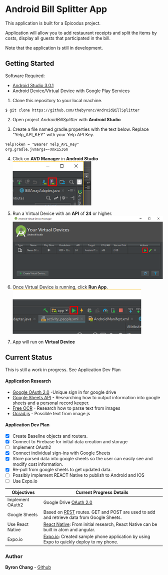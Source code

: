 # Android Bill Splitter App
This application is built for a Epicodus project.

Application will allow you to add restaurant receipts and split the items by costs, display all guests that participated in the bill.

Note that the application is still in development.

## Getting Started

Software Required:

- [Android Studio 3.0.1](https://developer.android.com/studio/index.html)
- Android Device/Virtual Device with Google Play Services


1. Clone this repository to your local machine.
```
$ git clone https://github.com/thebyronc/AndroidBillSplitter
```
2. Open project *AndroidBillSplitter* with **Android Studio**

3. Create a file named gradle.properties with the text below. Replace "Yelp_API_KEY" with your Yelp API Key.
```
YelpToken = "Bearer Yelp_API_Key"
org.gradle.jvmargs=-Xmx1536m
```

4. Click on **AVD Manager** in **Android Studio** ![AVD Manager](images/rm_1.png)

5. Run a Virtual Device with an **API** of **24** or higher. ![Run Virtual Device](images/rm_2.png)

6. Once Virtual Device is running, click **Run App**. ![Run App](images/rm_3.png)

7. App will run on **Virtual Device**

## Current Status
This is still a work in progress. See Application Dev Plan

#### Application Research
- [Google OAuth 2.0](https://developers.google.com/identity/protocols/OAuth2) -Unique sign in for google drive
- [Google Sheets API](https://developers.google.com/sheets/api/) - Researching how to output information into google sheets and a personal record keeper.
- [Free OCR](http://www.free-ocr.com/) - Research how to parse text from images
- [Ocrad.js](http://antimatter15.com/ocrad.js/demo.html) - Possible text from image js

#### Application Dev Plan
- [x] Create Baseline objects and routers.
- [x] Connect to Firebase for initial data creation and storage
- [ ] Implement OAuth2
- [x] Connect individual sign-ins with Google Sheets
- [x] Store parsed data into google sheets so the user can easily see and modify cost information.
- [x] Re-pull from google sheets to get updated data.
- [ ] Possibly implement REACT Native to publish to Android and IOS
- [ ] Use Expo.io

| Objectives | Current Progress Details|
| --- | --- |
| Implement OAuth2 | Google Drive [OAuth 2.0](https://developers.google.com/identity/protocols/OAuth2)  |
|Google Sheets | Based on [REST](https://developers.google.com/sheets/api/reference/rest/) routes. GET and POST are used to add and retrieve data from Google Sheets.  |
| Use React Native | [React Native](http://facebook.github.io/react-native/): From initial research, React Native can be built in atom and angular.  |
| Expo.io | [Expo.io](https://expo.io/): Created sample phone application by using Expo to quickly deploy to my phone.|

### Author
**Byron Chang** - [Github](https://github.com/thebyronc/)
